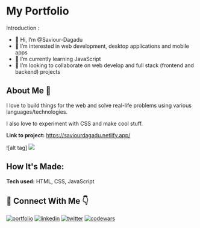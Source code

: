 # My Portfolio
Introduction : 

- 👋 Hi, I’m @Saviour-Dagadu
- 👀 I’m interested in web development, desktop applications and mobile apps
- 🌱 I’m currently learning JavaScript
- 💞️ I’m looking to collaborate on web develop and full stack (frontend and backend) projects

## About Me 🚀

I love to build things for the web and solve real-life problems using various languages/technologies.

I also love to experiment with CSS and make cool stuff.

**Link to project:** https://saviourdagadu.netlify.app/

![alt tag] <img src="https://awesome-svg.vercel.app/card/card_2?name=Saviour%20Dagadu&summary=Software%20Developer&style=nameColor:rgba(244,34,150,1);summaryColor:rgba(232,49,150,1);backgroundColor:rgba(255,255,255,1);" />

## How It's Made:


**Tech used:** HTML, CSS, JavaScript

## 🔗 Connect With Me 👇

[![portfolio](https://img.shields.io/badge/my_portfolio-f3004b?style=for-the-badge&logo=ko-fi&logoColor=white)](https://saviourdagadu.netlify.app/)
[![linkedin](https://img.shields.io/badge/linkedin-0A66C2?style=for-the-badge&logo=linkedin&logoColor=white)](https://www.linkedin.com/in/saviour-dagadu-a675ba233/)
[![twitter](https://img.shields.io/badge/twitter-1DA1F2?style=for-the-badge&logo=twitter&logoColor=white)](https://x.com/savicode)
[![codewars](https://img.shields.io/badge/Codewars-B1361E?style=for-the-badge&logo=codewars&logoColor=white)](https://www.codewars.com/users/Saviour-Dagadu)
